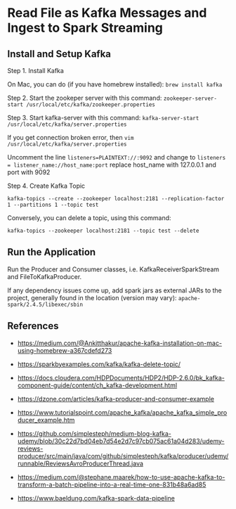 # Read File as Kafka Messages and Ingest to Spark Streaming

## Install and Setup Kafka
Step 1. Install Kafka

On Mac, you can do (if you have homebrew installed): `brew install kafka`

Step 2. Start the zookeper server with this command:
`zookeeper-server-start /usr/local/etc/kafka/zookeeper.properties`

Step 3. Start kafka-server with this command:
`kafka-server-start /usr/local/etc/kafka/server.properties`

If you get connection broken error, then ```vim /usr/local/etc/kafka/server.properties```

Uncomment the line ```listeners=PLAINTEXT://:9092``` and change to ```listeners = listener_name://host_name:port```
replace host_name with 127.0.0.1 and port with 9092

Step 4. Create Kafka Topic

```kafka-topics --create --zookeeper localhost:2181 --replication-factor 1 --partitions 1 --topic test```

Conversely, you can delete a topic, using this command:

```kafka-topics --zookeeper localhost:2181 --topic test --delete```

## Run the Application
Run the Producer and Consumer classes, i.e. KafkaReceiverSparkStream and FileToKafkaProducer.

If any dependency issues come up, add spark jars as external JARs to the project,
generally found in the location (version may vary): ```apache-spark/2.4.5/libexec/sbin```

## References

- https://medium.com/@Ankitthakur/apache-kafka-installation-on-mac-using-homebrew-a367cdefd273

- https://sparkbyexamples.com/kafka/kafka-delete-topic/

- https://docs.cloudera.com/HDPDocuments/HDP2/HDP-2.6.0/bk_kafka-component-guide/content/ch_kafka-development.html

- https://dzone.com/articles/kafka-producer-and-consumer-example

- https://www.tutorialspoint.com/apache_kafka/apache_kafka_simple_producer_example.htm

- https://github.com/simplesteph/medium-blog-kafka-udemy/blob/30c22d7bd04eb7d54e2d7c97cb075ac61a04d283/udemy-reviews-producer/src/main/java/com/github/simplesteph/kafka/producer/udemy/runnable/ReviewsAvroProducerThread.java

- https://medium.com/@stephane.maarek/how-to-use-apache-kafka-to-transform-a-batch-pipeline-into-a-real-time-one-831b48a6ad85

- https://www.baeldung.com/kafka-spark-data-pipeline
